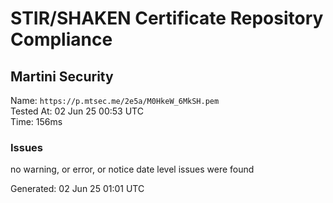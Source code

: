 # STIR/SHAKEN Certificate Repository Compliance

## Martini Security

Name: `https://p.mtsec.me/2e5a/M0HkeW_6MkSH.pem`\
Tested At: 02 Jun 25 00:53 UTC\
Time: 156ms

### Issues

no warning, or error, or notice date level issues were found

Generated: 02 Jun 25 01:01 UTC